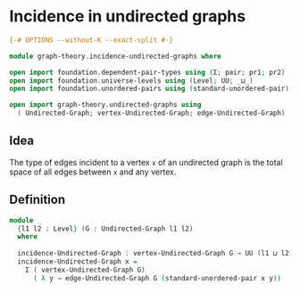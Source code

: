 # Incidence in undirected graphs

```agda
{-# OPTIONS --without-K --exact-split #-}

module graph-theory.incidence-undirected-graphs where

open import foundation.dependent-pair-types using (Σ; pair; pr1; pr2)
open import foundation.universe-levels using (Level; UU; _⊔_)
open import foundation.unordered-pairs using (standard-unordered-pair)

open import graph-theory.undirected-graphs using
  ( Undirected-Graph; vertex-Undirected-Graph; edge-Undirected-Graph)
```

## Idea

The type of edges incident to a vertex `x` of an undirected graph is the total space of all edges between `x` and any vertex.

## Definition

```agda
module _
  {l1 l2 : Level} (G : Undirected-Graph l1 l2)
  where
  
  incidence-Undirected-Graph : vertex-Undirected-Graph G → UU (l1 ⊔ l2)
  incidence-Undirected-Graph x =
    Σ ( vertex-Undirected-Graph G)
      ( λ y → edge-Undirected-Graph G (standard-unordered-pair x y))
```
    
